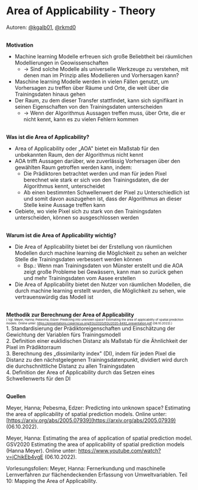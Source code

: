 # **Area of Applicability - Theory**

Autoren: [@kgalb01](https://github.com/kgalb01), [@rkmd0](https://github.com/rkmd0) <br/><br/>

**Motivation**

- Machine learning Modelle erfreuen sich große Beliebtheit bei räumlichen Modellierungen in Geowissenschaften
  - -> Sind solche Modelle als universelle Werkzeuge zu verstehen, mit denen man im Prinzip alles Modellieren und Vorhersagen kann?
- Maschine learning Modelle werden in vielen Fällen genutzt, um Vorhersagen zu treffen über Räume und Orte, die weit über die Trainingsdaten hinaus gehen
- Der Raum, zu dem dieser Transfer stattfindet, kann sich signifikant in seinen Eigenschaften von den Trainingsdaten unterscheiden
  - -> Wenn der Algorithmus Aussagen treffen muss, über Orte, die er nicht kennt, kann es zu vielen Fehlern kommen <br/><br/>
  

**Was ist die Area of Applicability?**

- Area of Applicability oder „AOA" bietet ein Maßstab für den unbekannten Raum, den der Algorithmus nicht kennt
- AOA trifft Aussagen darüber, wie zuverlässig Vorhersagen über den gewählten Raum getroffen werden kann, indem:
  - Die Prädiktoren betrachtet werden und man für jeden Pixel berechnet wie stark er sich von den Trainingsdaten, die der Algorithmus kennt, unterscheidet
  - Ab einen bestimmten Schwellenwert der Pixel zu Unterschiedlich ist und somit davon auszugehen ist, dass der Algorithmus an dieser Stelle keine Aussage treffen kann
- Gebiete, wo viele Pixel sich zu stark von den Trainingsdaten unterscheiden, können so ausgeschlossen werden <br/><br/>

**Warum ist die Area of Applicability wichtig?**

- Die Area of Applicability bietet bei der Erstellung von räumlichen Modellen durch machine learning die Möglichkeit zu sehen an welcher Stelle die Trainingsdaten verbessert werden können
  - Bsp.: Wenn man Trainingsdaten von Münster erstellt und die AOA zeigt große Probleme bei Gewässern, kann man so zurück gehen und mehr Trainingsdaten vom Aasee erstellen
- Die Area of Applicability bietet den Nutzer von räumlichen Modellen, die durch machine learning erstellt wurden, die Möglichkeit zu sehen, wie vertrauenswürdig das Modell ist <br/><br/>

**Methodik zur Berechnung der Area of Applicability** <br/>
<small><small><small> ( Vgl. Meyer, Hanna; Pebesma, Edzer: Predicting into unknown space? Estimating the area of applicability of spatial prediction models. Online unter: https://presentations.copernicus.org/EGU2020/EGU2020-8492_presentation.pdf (06.10.2022).)
</small></small></small><br/> 1. Standardisierung der Prädiktoreigenschaften und Einschätzung der Gewichtung der Variablen fürs Trainingsmodell <br/>
2. Definition einer euklidischen Distanz als Maßstab für die Ähnlichkeit der Pixel im Prädiktorraum <br/>
3. Berechnung des „dissimilarity index" (DI), indem für jeden Pixel die Distanz zu den nächstgelegenen Trainingsdatenpunkt, dividiert wird durch die durchschnittliche Distanz zu allen Trainingsdaten <br/>
4. Definition der Area of Applicability durch das Setzen eines Schwellenwerts für den DI <br/><br/>

**Quellen**

Meyer, Hanna; Pebesma, Edzer: Predicting into unknown space? Estimating the area of applicability of spatial prediction models. Online unter: [https://arxiv.org/abs/2005.07939](https://arxiv.org/abs/2005.07939) (06.10.2022).

Meyer, Hanna: Estimating the area of application of spatial prediction model. GSV2020 Estimating the area of applicability of spatial prediction models (Hanna Meyer). Online unter: https://www.youtube.com/watch?v=jChikEb4vgE (06.10.2022). 

Vorlesungsfolien: Meyer, Hanna: Fernerkundung und maschinelle Lernverfahren zur flächendeckenden Erfassung von Umweltvariablen. Teil 10: Mapping the Area of Applicability. 
